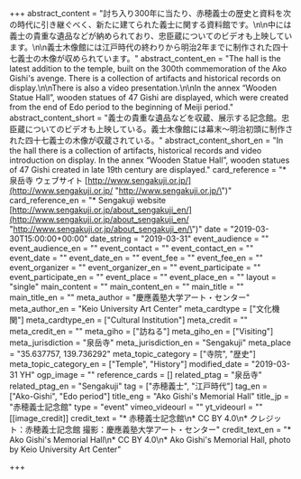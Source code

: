 +++
abstract_content = "討ち入り300年に当たり、赤穂義士の歴史と資料を次の時代に引き継ぐべく、新たに建てられた義士に関する資料館です。\n\n中には義士の貴重な遺品などが納められており、忠臣蔵についてのビデオも上映しています。\n\n義士木像館には江戸時代の終わりから明治2年までに制作された四十七義士の木像が収められています。"
abstract_content_en = "The hall is the latest addition to the temple, built on the 300th commemoration of the Ako Gishi's avenge. There is a collection of artifacts and historical records on display.\n\nThere is also a video presentation.\n\nIn the annex “Wooden Statue Hall”, wooden statues of 47 Gishi are displayed, which were created from the end of Edo period to the beginning of Meiji period."
abstract_content_short = "義士の貴重な遺品などを収蔵、展示する記念館。忠臣蔵についてのビデオも上映している。義士木像館には幕末〜明治初頭に制作された四十七義士の木像が収蔵されている。"
abstract_content_short_en = "In the hall there is a collection of artifacts, historical records and video introduction on display. In the annex “Wooden Statue Hall”, wooden statues of 47 Gishi created in late 19th century are displayed."
card_reference = "* 泉岳寺 ウェブサイト [http://www.sengakuji.or.jp/](http://www.sengakuji.or.jp/ \"http://www.sengakuji.or.jp/\")"
card_reference_en = "* Sengakuji website [http://www.sengakuji.or.jp/about_sengakuji_en/](http://www.sengakuji.or.jp/about_sengakuji_en/ \"http://www.sengakuji.or.jp/about_sengakuji_en/\")"
date = "2019-03-30T15:00:00+00:00"
date_string = "2019-03-31"
event_audience = ""
event_audience_en = ""
event_contact = ""
event_contact_en = ""
event_date = ""
event_date_en = ""
event_fee = ""
event_fee_en = ""
event_organizer = ""
event_organizer_en = ""
event_participate = ""
event_participate_en = ""
event_place = ""
event_place_en = ""
layout = "single"
main_content = ""
main_content_en = ""
main_title = ""
main_title_en = ""
meta_author = "慶應義塾大学アート・センター"
meta_author_en = "Keio University Art Center"
meta_cardtype = ["文化機関"]
meta_cardtype_en = ["Cultural Institution"]
meta_credit = ""
meta_credit_en = ""
meta_giho = ["訪ねる"]
meta_giho_en = ["Visiting"]
meta_jurisdiction = "泉岳寺"
meta_jurisdiction_en = "Sengakuji"
meta_place = "35.637757, 139.736292"
meta_topic_category = ["寺院", "歴史"]
meta_topic_category_en = ["Temple", "History"]
modified_date = "2019-03-31 YH"
ogp_image = ""
reference_cards = []
related_ptag = "泉岳寺"
related_ptag_en = "Sengakuji"
tag = ["赤穂義士", "江戸時代"]
tag_en = ["Ako-Gishi", "Edo period"]
title_eng = "Ako Gishi's Memorial Hall"
title_jp = "赤穂義士記念館"
type = "event"
vimeo_videourl = ""
yt_videourl = ""
[[image_credit]]
credit_text = "* 赤穂義士記念館\n* CC BY 4.0\n* クレジット：赤穂義士記念館 撮影：慶應義塾大学アート・センター"
credit_text_en = "* Ako Gishi's Memorial Hall\n* CC BY 4.0\n* Ako Gishi's Memorial Hall, photo by Keio University Art Center"

+++
